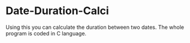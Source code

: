 # Date-Duration-Calci
Using this you can calculate the duration between two dates. The whole program is coded in C language.

